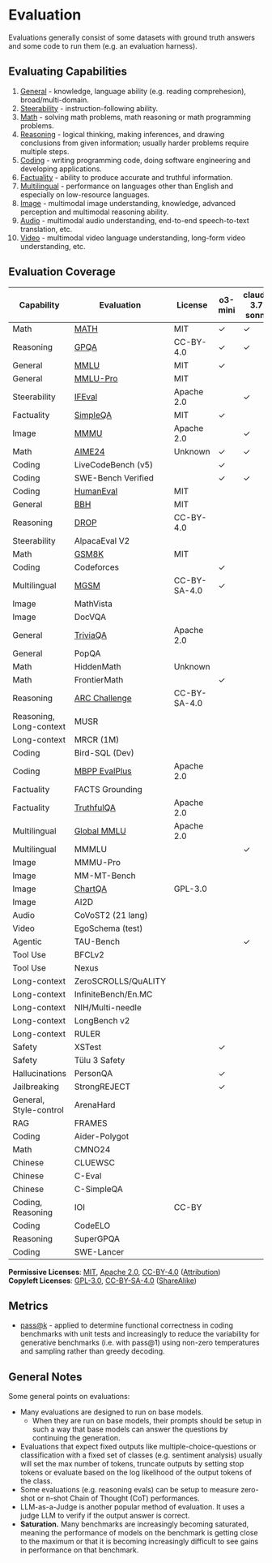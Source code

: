 # Evaluation

Evaluations generally consist of some datasets with ground truth answers and some code to run them (e.g. an evaluation harness).

## Evaluating Capabilities

1. [General](general/) - knowledge, language ability (e.g. reading comprehesion), broad/multi-domain.
2. [Steerability](steerability/) - instruction-following ability.
3. [Math](math/) - solving math problems, math reasoning or math programming problems.
4. [Reasoning](reasoning/) - logical thinking, making inferences, and drawing conclusions from given information; usually harder problems require multiple steps.
5. [Coding](coding/) - writing programming code, doing software engineering and developing applications.
6. [Factuality](factuality/) - ability to produce accurate and truthful information.
7. [Multilingual](multilingual/) - performance on languages other than English and especially on low-resource languages.
8. [Image](image/) - multimodal image understanding, knowledge, advanced perception and multimodal reasoning ability.
9. [Audio](audio/) - multimodal audio understanding, end-to-end speech-to-text translation, etc.
10. [Video](video/) - multimodal video language understanding, long-form video understanding, etc.

## Evaluation Coverage

| Capability              | Evaluation                         | License      | o3-mini | claude-3.7-sonnet | gemini-2.0 | llama-3.3 | grok-2 | mistral-small-3.1 | olmo-2 | openllm-leaderboard | deepseek-r1 |
|-------------------------|------------------------------------|--------------|---------|-------------------|------------|-----------|--------|-------------------|--------|---------------------|-------------|
| Math                    | [MATH](math/math.md)               | MIT          | ✓       | ✓                 | ✓          | ✓         | ✓      | ✓                 | ✓      | ✓                   | ✓           |
| Reasoning               | [GPQA](reasoning/gpqa.md)          | CC-BY-4.0    | ✓       | ✓                 | ✓          | ✓         | ✓      | ✓                 |        | ✓                   | ✓           |
| General                 | [MMLU](general/mmlu.md)            | MIT          | ✓       |                   |            | ✓         | ✓      | ✓                 | ✓      |                     | ✓           |
| General                 | [MMLU-Pro](general/mmlu.md)        | MIT          |         |                   | ✓          | ✓         | ✓      | ✓                 |        | ✓                   | ✓           |
| Steerability            | [IFEval](steerability/ifeval.md)   | Apache 2.0   |         | ✓                 |            | ✓         |        |                   | ✓      | ✓                   | ✓           |
| Factuality              | [SimpleQA](factuality/simpleqa.md) | MIT          | ✓       |                   | ✓          |           |        | ✓                 |        |                     | ✓           |
| Image                   | [MMMU](image/mmmu.md)              | Apache 2.0   |         | ✓                 | ✓          |           | ✓      | ✓                 |        |                     |             |
| Math                    | [AIME24](math/aime.md)                             | Unknown          | ✓       | ✓                 |            |           |        |                   |        |                     | ✓           |
| Coding                  | LiveCodeBench (v5)                 |              | ✓       |                   | ✓          |           |        |                   |        |                     | ✓           |
| Coding                  | SWE-Bench Verified                 |              | ✓       | ✓                 |            |           |        |                   |        |                     | ✓           |
| Coding                  | [HumanEval](coding/humaneval.md)   | MIT          |         |                   |            | ✓         | ✓      | ✓                 |        |                     |             |
| General                 | [BBH](general/bbh.md)              | MIT          |         |                   |            |           |        |                   | ✓      | ✓                   |             |
| Reasoning               | [DROP](reasoning/drop.md)          | CC-BY-4.0    |         |                   |            |           |        |                   | ✓      |                     | ✓           |
| Steerability            | AlpacaEval V2                      |              |         |                   |            |           |        |                   | ✓      |                     | ✓           |
| Math                    | [GSM8K](math/gsm8k.md)             | MIT          |         |                   |            | ✓         |        |                   | ✓      |                     |             |
| Coding                  | Codeforces                         |              | ✓       |                   |            |           |        |                   |        |                     | ✓           |
| Multilingual            | [MGSM](multilingual/mgsm.md)       | CC-BY-SA-4.0 | ✓       |                   |            | ✓         |        |                   |        |                     |             |
| Image                   | MathVista                          |              |         |                   |            |           | ✓      | ✓                 |        |                     |             |
| Image                   | DocVQA                             |              |         |                   |            |           | ✓      | ✓                 |        |                     |             |
| General                 | [TriviaQA](general/triviaqa.md)                           | Apache 2.0              |         |                   |            |           |        | ✓                 |        |                     |             |
| General                 | PopQA                              |              |         |                   |            |           |        |                   | ✓      |                     |             |
| Math                    | HiddenMath                         | Unknown            |         |                   | ✓          |           |        |                   |        |                     |             |
| Math                    | FrontierMath                       |              | ✓       |                   |            |           |        |                   |        |                     |             |
| Reasoning               | [ARC Challenge](reasoning/arc.md)  | CC-BY-SA-4.0 |         |                   |            | ✓         |        |                   |        |                     |             |
| Reasoning, Long-context | MUSR                               |              |         |                   |            |           |        |                   |        | ✓                   |             |
| Long-context            | MRCR (1M)                          |              |         |                   | ✓          |           |        |                   |        |                     |             |
| Coding                  | Bird-SQL (Dev)                     |              |         |                   | ✓          |           |        |                   |        |                     |             |
| Coding                  | [MBPP EvalPlus](coding/mbpp.md)                      | Apache 2.0             |         |                   |            | ✓         |        |                   |        |                     |             |
| Factuality              | FACTS Grounding                    |              |         |                   | ✓          |           |        |                   |        |                     |             |
| Factuality              | [TruthfulQA](factuality/truthfulqa.md)                         | Apache 2.0             |         |                   |            |           |        |                   | ✓      |                     |             |
| Multilingual            | [Global MMLU](multilingual/global_mmlu.md)                 | Apache 2.0             |         |                   | ✓          |           |        |                   |        |                     |             |
| Multilingual            | MMMLU                              |              |         | ✓                 |            |           |        |                   |        |                     |             |
| Image                   | MMMU-Pro                           |              |         |                   |            |           |        | ✓                 |        |                     |             |
| Image                   | MM-MT-Bench                        |              |         |                   |            |           |        | ✓                 |        |                     |             |
| Image                   | [ChartQA](image/chartqa.md)                            | GPL-3.0              |         |                   |            |           |        | ✓                 |        |                     |             |
| Image                   | AI2D                               |              |         |                   |            |           |        | ✓                 |        |                     |             |
| Audio                   | CoVoST2 (21 lang)                  |              |         |                   | ✓          |           |        |                   |        |                     |             |
| Video                   | EgoSchema (test)                   |              |         |                   | ✓          |           |        |                   |        |                     |             |
| Agentic                 | TAU-Bench                          |              |         | ✓                 |            |           |        |                   |        |                     |             |
| Tool Use                | BFCLv2                             |              |         |                   |            | ✓         |        |                   |        |                     |             |
| Tool Use                | Nexus                              |              |         |                   |            | ✓         |        |                   |        |                     |             |
| Long-context            | ZeroSCROLLS/QuALITY                |              |         |                   |            | ✓         |        |                   |        |                     |             |
| Long-context            | InfiniteBench/En.MC                |              |         |                   |            | ✓         |        |                   |        |                     |             |
| Long-context            | NIH/Multi-needle                   |              |         |                   |            | ✓         |        |                   |        |                     |             |
| Long-context            | LongBench v2                       |              |         |                   |            |           |        | ✓                 |        |                     |             |
| Long-context            | RULER                              |              |         |                   |            |           |        | ✓                 |        |                     |             |
| Safety                  | XSTest                             |              | ✓       |                   |            |           |        |                   |        |                     |             |
| Safety                  | Tülu 3 Safety                      |              |         |                   |            |           |        |                   | ✓      |                     |             |
| Hallucinations          | PersonQA                           |              | ✓       |                   |            |           |        |                   |        |                     |             |
| Jailbreaking            | StrongREJECT                       |              | ✓       |                   |            |           |        |                   |        |                     |             |
| General, Style-control  | ArenaHard                          |              |         |                   |            |           |        |                   |        |                     | ✓           |
| RAG                     | FRAMES                             |              |         |                   |            |           |        |                   |        |                     | ✓           |
| Coding                  | Aider-Polygot                      |              |         |                   |            |           |        |                   |        |                     | ✓           |
| Math                    | CMNO24                             |              |         |                   |            |           |        |                   |        |                     | ✓           |
| Chinese                 | CLUEWSC                            |              |         |                   |            |           |        |                   |        |                     | ✓           |
| Chinese                 | C-Eval                             |              |         |                   |            |           |        |                   |        |                     | ✓           |
| Chinese                 | C-SimpleQA                         |              |         |                   |            |           |        |                   |        |                     | ✓           |
| Coding, Reasoning       | IOI                                | CC-BY        |         |                   |            |           |        |                   |        |                     |             |
| Coding                  | CodeELO                            |              |         |                   |            |           |        |                   |        |                     |             |
| Reasoning               | SuperGPQA                          |              |         |                   |            |           |        |                   |        |                     |             |
| Coding                  | SWE-Lancer                         |              |         |                   |            |           |        |                   |        |                     |             |

**Permissive Licenses**: [MIT](https://choosealicense.com/licenses/mit/), [Apache 2.0](https://choosealicense.com/licenses/apache-2.0/), [CC-BY-4.0](https://creativecommons.org/licenses/by/4.0/) ([Attribution](https://creativecommons.org/licenses/by/4.0/#ref-appropriate-credit))
<br>
**Copyleft Licenses**: [GPL-3.0](https://choosealicense.com/licenses/gpl-3.0/), [CC-BY-SA-4.0](https://creativecommons.org/licenses/by-sa/4.0/) ([ShareAlike](https://creativecommons.org/licenses/by-sa/4.0/#src-same-license))

## Metrics

- [pass@k](metrics/pass@k.md) - applied to determine functional correctness in coding benchmarks with unit tests and increasingly to reduce the variability for generative benchmarks (i.e. with pass@1) using non-zero temperatures and sampling rather than greedy decoding.

## General Notes

Some general points on evaluations:
- Many evaluations are designed to run on base models. 
    - When they are run on base models, their prompts should be setup in such a way that base models can answer the questions by continuing the generation.
- Evaluations that expect fixed outputs like multiple-choice-questions or classification with a fixed set of classes (e.g. sentiment analysis) usually will set the max number of tokens, truncate outputs by setting stop tokens or evaluate based on the log likelihood of the output tokens of the class.
- Some evaluations (e.g. reasoning evals) can be setup to measure zero-shot or n-shot Chain of Thought (CoT) performances.
- LLM-as-a-Judge is another popular method of evaluation. It uses a judge LLM to verify if the output answer is correct.
- **Saturation.** Many benchmarks are increasingly becoming saturated, meaning the performance of models on the benchmark is getting close to the maximum or that it is becoming increasingly difficult to see gains in performance on that benchmark.